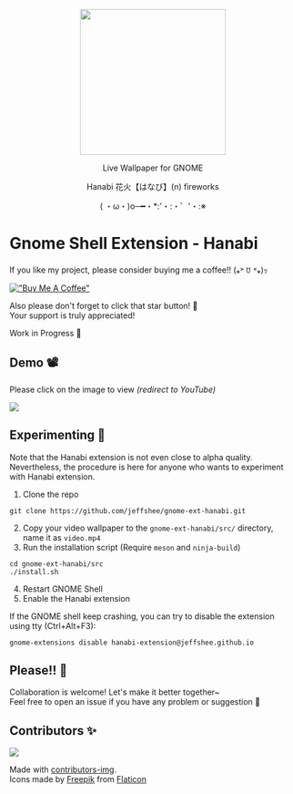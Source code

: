 <p align="center"><img src="https://raw.githubusercontent.com/jeffshee/gnome-ext-hanabi/master/res/sparkler.png" width="256"></p>

<p align="center">Live Wallpaper for GNOME</p>  
<p align="center">Hanabi 花火【はなび】(n) fireworks</p>
<p align="center">( ・ω・)o─━・*:'・:・゜'・:※</p>

# Gnome Shell Extension - Hanabi
If you like my project, please consider buying me a coffee!! (⁎˃ ꇴ ˂⁎)ｯ

[!["Buy Me A Coffee"](https://www.buymeacoffee.com/assets/img/custom_images/orange_img.png)](https://www.buymeacoffee.com/jeffshee)

Also please don't forget to click that star button! 🌟  
Your support is truly appreciated!

Work in Progress 🌱

## Demo 📽️
Please click on the image to view <i>(redirect to YouTube)</i>

[![](https://i3.ytimg.com/vi/BWjXl4h9_BA/maxresdefault.jpg)](https://www.youtube.com/watch?v=BWjXl4h9_BA)

## Experimenting 🧪
Note that the Hanabi extension is not even close to alpha quality.  
Nevertheless, the procedure is here for anyone who wants to experiment with Hanabi extension.

1. Clone the repo
```
git clone https://github.com/jeffshee/gnome-ext-hanabi.git
```
2. Copy your video wallpaper to the `gnome-ext-hanabi/src/` directory, name it as `video.mp4`
3. Run the installation script (Require `meson` and `ninja-build`)
```
cd gnome-ext-hanabi/src
./install.sh
```
4. Restart GNOME Shell
5. Enable the Hanabi extension

If the GNOME shell keep crashing, you can try to disable the extension using tty (Ctrl+Alt+F3):
```
gnome-extensions disable hanabi-extension@jeffshee.github.io
```

## Please!! 🙏

Collaboration is welcome! Let's make it better together~  
Feel free to open an issue if you have any problem or suggestion 🤗  

## Contributors ✨

<a href="https://github.com/jeffshee/gnome-ext-hanabi/graphs/contributors">
  <img src="https://contrib.rocks/image?repo=jeffshee/gnome-ext-hanabi" />
</a>

Made with [contributors-img](https://contrib.rocks).  
Icons made by [Freepik](http://www.freepik.com/) from [Flaticon](https://www.flaticon.com)
